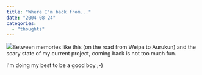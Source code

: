 ```yaml
---
title: "Where I'm back from..."
date: "2004-08-24"
categories: 
  - "thoughts"
---
```


![](images/weipa-to-aurukun.jpg)Between memories like this (on the road from Weipa to Aurukun) and the scary state of my current project, coming back is not too much fun.

I'm doing my best to be a good boy ;-)
